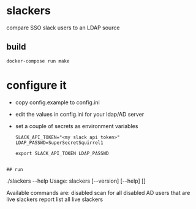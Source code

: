 # slackers

compare SSO slack users to an LDAP source

## build

```
docker-compose run make
```

# configure it

* copy config.example to config.ini
* edit the values in config.ini for your ldap/AD server
* set a couple of secrets as environment variables

  ```
  SLACK_API_TOKEN="<my slack api token>"
  LDAP_PASSWD=SuperSecretSquirrel1

  export SLACK_API_TOKEN LDAP_PASSWD
```

## run

  ```
  ./slackers --help
  Usage: slackers [--version] [--help] <command> [<args>]

  Available commands are:
      disabled    scan for all disabled AD users that are live slackers
      report      list all live slackers
  ```

